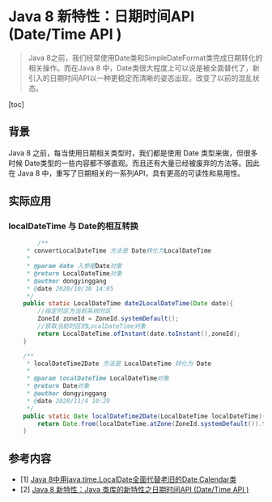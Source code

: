 # Java 8  新特性：日期时间API (Date/Time API )

> Java 8之前，我们经常使用Date类和SimpleDateFormat类完成日期转化的相关操作。而在Java 8 中，Date类很大程度上可以说是被全面替代了，新引入的日期时间API以一种更稳定而清晰的姿态出现，改变了以前的混乱状态。

[toc]

## 背景

Java 8 之前，每当使用日期相关类型时，我们都是使用 Date 类型来做，但很多时候 Date类型的一些内容都不够直观。而且还有大量已经被废弃的方法等。因此在 Java 8 中，重写了日期相关的一系列API，具有更高的可读性和易用性。

## 实际应用 

### localDateTime 与 Date的相互转换

```java
		/**
     * convertLocalDateTime 方法是 Date转化为LocalDateTime
     *
     * @param date 入参是Date对象
     * @return LocalDateTime对象
     * @author dongyinggang
     * @date 2020/10/30 14:05
     */
    public static LocalDateTime date2LocalDateTime(Date date){
        //指定时区为当前系统时区
        ZoneId zoneId = ZoneId.systemDefault();
        //获取当前时区的LocalDateTime对象
        return LocalDateTime.ofInstant(date.toInstant(),zoneId);
    }

    /**
     * localDateTime2Date 方法是 LocalDateTime 转化为 Date
     *
     * @param localDateTime LocalDateTime对象
     * @return Date对象
     * @author dongyinggang
     * @date 2020/11/4 10:29
     */
    public static Date localDateTime2Date(LocalDateTime localDateTime){
        return Date.from(localDateTime.atZone(ZoneId.systemDefault()).toInstant());
    }
```



## 参考内容

- [1]  [Java 8中用java.time.LocalDate全面代替老旧的Date,Calendar类](https://blog.csdn.net/weixin_33897722/article/details/85075499)
- [2]  [Java 8 新特性：Java 类库的新特性之日期时间API (Date/Time API )](https://blog.csdn.net/sun_promise/article/details/51383618)

